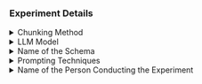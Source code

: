 ### Experiment Details

<details>
<summary>Chunking Method</summary>
Using RAG<br>
Summerizing the text file with GPT-4 using prompts<br>
Other
</details>

<details>
<summary>LLM Model</summary>
GPT-4<br>
LLaMA-2<br>
Other
</details>

<details>
<summary>Name of the Schema</summary>
Enslaved.org<br>
Wikibase
</details>

<details>
<summary>Prompting Techniques</summary>
Passing the realtions module by module<br>
Passing the relations alltogether<br>
Other
</details>

<details>
<summary>Name of the Person Conducting the Experiment</summary>
[Enter name]
</details>

